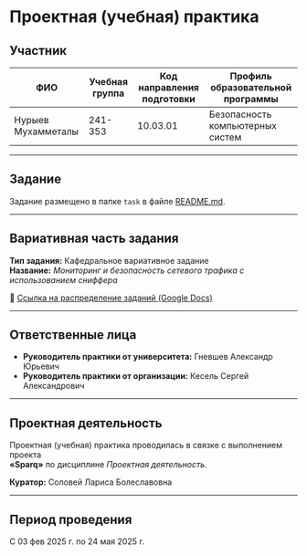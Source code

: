 # Проектная (учебная) практика

## Участник

| ФИО                          | Учебная группа | Код направления подготовки | Профиль образовательной программы       |
|------------------------------|----------------|-----------------------------|------------------------------------------|
| Нурыев Мухамметалы   | 241-353        | 10.03.01                    | Безопасность компьютерных систем         |

---

## Задание

Задание размещено в папке `task` в файле [README.md](task/README.md).

---

## Вариативная часть задания

**Тип задания:** Кафедральное вариативное задание  
**Название:** *Мониторинг и безопасность сетевого трафика с использованием сниффера*

📎 [Ссылка на распределение заданий (Google Docs)](https://docs.google.com/spreadsheets/d/e/2PACX-1vR_ZtqySS-Ozp3H3QZ-lBXXGKoroBFBGBPDlAVYCCwt2a9QvgdBblzaPhEJHrJ2PwCZ3YUY48_EOG-C/pubhtml?gid=1547202353&single=true)

---

## Ответственные лица

- **Руководитель практики от университета:** Гневшев Александр Юрьевич  
- **Руководитель практики от организации:** Кесель Сергей Александрович

---

## Проектная деятельность

Проектная (учебная) практика проводилась в связке с выполнением проекта  
**«Sparq»** по дисциплине *Проектная деятельность*.

**Куратор:** Соловей Лариса Болеславовна

---

## Период проведения

С 03 фев 2025 г. по 24 мая 2025 г.
